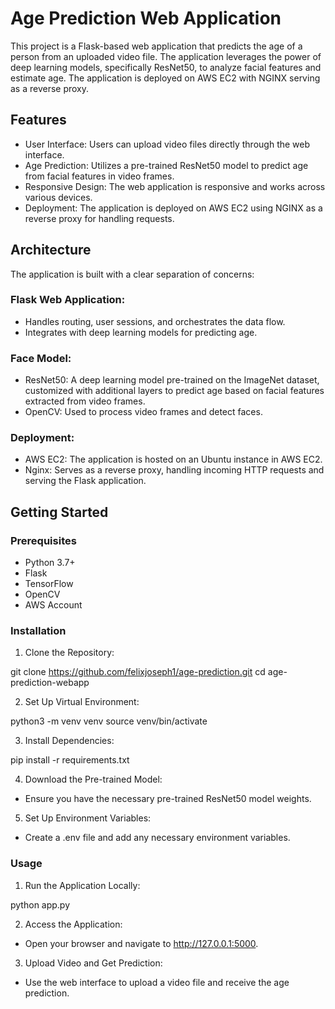 # Age Prediction Web Application

This project is a Flask-based web application that predicts the age of a person from an uploaded video file. The application leverages the power of deep learning models, specifically ResNet50, to analyze facial features and estimate age. The application is deployed on AWS EC2 with NGINX serving as a reverse proxy.

## Features
- User Interface: Users can upload video files directly through the web interface.
- Age Prediction: Utilizes a pre-trained ResNet50 model to predict age from facial features in video frames.
- Responsive Design: The web application is responsive and works across various devices.
- Deployment: The application is deployed on AWS EC2 using NGINX as a reverse proxy for handling requests.

## Architecture
The application is built with a clear separation of concerns:

### Flask Web Application:
- Handles routing, user sessions, and orchestrates the data flow.
- Integrates with deep learning models for predicting age.

### Face Model:
- ResNet50: A deep learning model pre-trained on the ImageNet dataset, customized with additional layers to predict age based on facial features extracted from video frames.
- OpenCV: Used to process video frames and detect faces.

### Deployment:
- AWS EC2: The application is hosted on an Ubuntu instance in AWS EC2.
- Nginx: Serves as a reverse proxy, handling incoming HTTP requests and serving the Flask application.

## Getting Started
### Prerequisites
- Python 3.7+
- Flask
- TensorFlow
- OpenCV
- AWS Account

### Installation
1. Clone the Repository:

git clone https://github.com/felixjoseph1/age-prediction.git
cd age-prediction-webapp


2. Set Up Virtual Environment:

python3 -m venv venv
source venv/bin/activate


3. Install Dependencies:

pip install -r requirements.txt


4. Download the Pre-trained Model:
- Ensure you have the necessary pre-trained ResNet50 model weights.

5. Set Up Environment Variables:
- Create a .env file and add any necessary environment variables.

### Usage
1. Run the Application Locally:

python app.py


2. Access the Application:
- Open your browser and navigate to http://127.0.0.1:5000.

3. Upload Video and Get Prediction:
- Use the web interface to upload a video file and receive the age prediction.